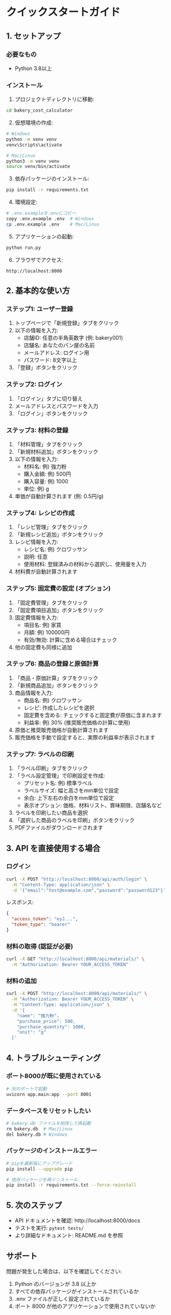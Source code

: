 # クイックスタートガイド

## 1. セットアップ

### 必要なもの
- Python 3.8以上

### インストール

1. プロジェクトディレクトリに移動:
```bash
cd bakery_cost_calculator
```

2. 仮想環境の作成:
```bash
# Windows
python -m venv venv
venv\Scripts\activate

# Mac/Linux
python3 -m venv venv
source venv/bin/activate
```

3. 依存パッケージのインストール:
```bash
pip install -r requirements.txt
```

4. 環境設定:
```bash
# .env.exampleを.envにコピー
copy .env.example .env  # Windows
cp .env.example .env    # Mac/Linux
```

5. アプリケーションの起動:
```bash
python run.py
```

6. ブラウザでアクセス:
```
http://localhost:8000
```

## 2. 基本的な使い方

### ステップ1: ユーザー登録

1. トップページで「新規登録」タブをクリック
2. 以下の情報を入力:
   - 店舗ID: 任意の半角英数字 (例: bakery001)
   - 店舗名: あなたのパン屋の名前
   - メールアドレス: ログイン用
   - パスワード: 8文字以上
3. 「登録」ボタンをクリック

### ステップ2: ログイン

1. 「ログイン」タブに切り替え
2. メールアドレスとパスワードを入力
3. 「ログイン」ボタンをクリック

### ステップ3: 材料の登録

1. 「材料管理」タブをクリック
2. 「新規材料追加」ボタンをクリック
3. 以下の情報を入力:
   - 材料名: 例) 強力粉
   - 購入金額: 例) 500円
   - 購入容量: 例) 1000
   - 単位: 例) g
4. 単価が自動計算されます (例: 0.5円/g)

### ステップ4: レシピの作成

1. 「レシピ管理」タブをクリック
2. 「新規レシピ追加」ボタンをクリック
3. レシピ情報を入力:
   - レシピ名: 例) クロワッサン
   - 説明: 任意
   - 使用材料: 登録済みの材料から選択し、使用量を入力
4. 材料費が自動計算されます

### ステップ5: 固定費の設定 (オプション)

1. 「固定費管理」タブをクリック
2. 「固定費項目追加」ボタンをクリック
3. 固定費情報を入力:
   - 項目名: 例) 家賃
   - 月額: 例) 100000円
   - 有効/無効: 計算に含める場合はチェック
4. 他の固定費も同様に追加

### ステップ6: 商品の登録と原価計算

1. 「商品・原価計算」タブをクリック
2. 「新規商品追加」ボタンをクリック
3. 商品情報を入力:
   - 商品名: 例) クロワッサン
   - レシピ: 作成したレシピを選択
   - 固定費を含める: チェックすると固定費が原価に含まれます
   - 利益率: 例) 30% (推奨販売価格の計算に使用)
4. 原価と推奨販売価格が自動計算されます
5. 販売価格を手動で設定すると、実際の利益率が表示されます

### ステップ7: ラベルの印刷

1. 「ラベル印刷」タブをクリック
2. 「ラベル設定管理」で印刷設定を作成:
   - プリセット名: 例) 標準ラベル
   - ラベルサイズ: 幅と高さをmm単位で設定
   - 余白: 上下左右の余白をmm単位で設定
   - 表示オプション: 価格、材料リスト、賞味期限、店舗名など
3. ラベルを印刷したい商品を選択
4. 「選択した商品のラベルを印刷」ボタンをクリック
5. PDFファイルがダウンロードされます

## 3. API を直接使用する場合

### ログイン
```bash
curl -X POST "http://localhost:8000/api/auth/login" \
  -H "Content-Type: application/json" \
  -d '{"email":"test@example.com","password":"password123"}'
```

レスポンス:
```json
{
  "access_token": "eyJ...",
  "token_type": "bearer"
}
```

### 材料の取得 (認証が必要)
```bash
curl -X GET "http://localhost:8000/api/materials/" \
  -H "Authorization: Bearer YOUR_ACCESS_TOKEN"
```

### 材料の追加
```bash
curl -X POST "http://localhost:8000/api/materials/" \
  -H "Authorization: Bearer YOUR_ACCESS_TOKEN" \
  -H "Content-Type: application/json" \
  -d '{
    "name": "強力粉",
    "purchase_price": 500,
    "purchase_quantity": 1000,
    "unit": "g"
  }'
```

## 4. トラブルシューティング

### ポート8000が既に使用されている
```bash
# 別のポートで起動
uvicorn app.main:app --port 8001
```

### データベースをリセットしたい
```bash
# bakery.db ファイルを削除して再起動
rm bakery.db  # Mac/Linux
del bakery.db # Windows
```

### パッケージのインストールエラー
```bash
# pipを最新版にアップグレード
pip install --upgrade pip

# 依存パッケージを再インストール
pip install -r requirements.txt --force-reinstall
```

## 5. 次のステップ

- API ドキュメントを確認: http://localhost:8000/docs
- テストを実行: `pytest tests/`
- より詳細なドキュメント: README.md を参照

## サポート

問題が発生した場合は、以下を確認してください:
1. Python のバージョンが 3.8 以上か
2. すべての依存パッケージがインストールされているか
3. .env ファイルが正しく設定されているか
4. ポート 8000 が他のアプリケーションで使用されていないか
